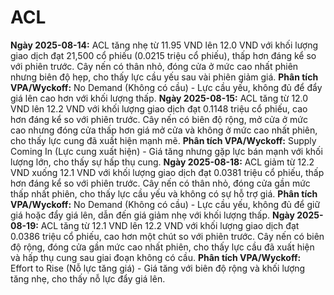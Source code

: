 # ACL

**Ngày 2025-08-14:** ACL tăng nhẹ từ 11.95 VND lên 12.0 VND với khối lượng giao dịch đạt 21,500 cổ phiếu (0.0215 triệu cổ phiếu), thấp hơn đáng kể so với phiên trước. Cây nến có thân nhỏ, đóng cửa ở mức cao nhất phiên nhưng biên độ hẹp, cho thấy lực cầu yếu sau vài phiên giảm giá. **Phân tích VPA/Wyckoff:** No Demand (Không có cầu) - Lực cầu yếu, không đủ để đẩy giá lên cao hơn với khối lượng thấp.
**Ngày 2025-08-15:** ACL tăng từ 12.0 VND lên 12.2 VND với khối lượng giao dịch đạt 0.1148 triệu cổ phiếu, cao hơn đáng kể so với phiên trước. Cây nến có biên độ rộng, mở cửa ở mức cao nhưng đóng cửa thấp hơn giá mở cửa và không ở mức cao nhất phiên, cho thấy lực cung đã xuất hiện mạnh mẽ. **Phân tích VPA/Wyckoff:** Supply Coming In (Lực cung xuất hiện) - Giá tăng nhưng gặp lực bán mạnh với khối lượng lớn, cho thấy sự hấp thụ cung.
**Ngày 2025-08-18:** ACL giảm từ 12.2 VND xuống 12.1 VND với khối lượng giao dịch đạt 0.0381 triệu cổ phiếu, thấp hơn đáng kể so với phiên trước. Cây nến có thân nhỏ, đóng cửa gần mức thấp nhất phiên, cho thấy lực cầu yếu và không có sự hỗ trợ giá. **Phân tích VPA/Wyckoff:** No Demand (Không có cầu) - Lực cầu yếu, không đủ để giữ giá hoặc đẩy giá lên, dẫn đến giá giảm nhẹ với khối lượng thấp.
**Ngày 2025-08-19:** ACL tăng từ 12.1 VND lên 12.2 VND với khối lượng giao dịch đạt 0.0386 triệu cổ phiếu, cao hơn một chút so với phiên trước. Cây nến có biên độ rộng, đóng cửa gần mức cao nhất phiên, cho thấy lực cầu đã xuất hiện và hấp thụ cung sau giai đoạn không có cầu. **Phân tích VPA/Wyckoff:** Effort to Rise (Nỗ lực tăng giá) - Giá tăng với biên độ rộng và khối lượng tăng nhẹ, cho thấy nỗ lực đẩy giá lên.
